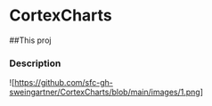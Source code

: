 # CortexCharts

##This proj

### Description

![https://github.com/sfc-gh-sweingartner/CortexCharts/blob/main/images/1.png]
